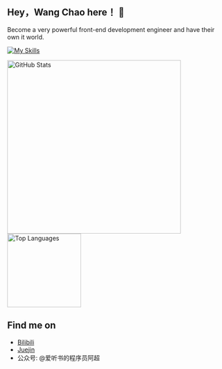 ## Hey，Wang Chao here！ 👋
Become a very powerful front-end development engineer and have their own it world.<br>

[![My Skills](https://skillicons.dev/icons?i=js,ts,vue,react,vite,webpack,nodejs)](https://skillicons.dev)

<img src="https://github-readme-stats.vercel.app/api?username=itchaox&show_icons=true&theme=transparent" alt="GitHub Stats" width="400"><img src="https://github-readme-stats.vercel.app/api/top-langs/?username=itchaox&layout=compact&theme=tokyonight" alt="Top Languages" height="170">

## Find me on

- [Bilibili](https://space.bilibili.com/521041866)
- [Juejin](https://juejin.cn/user/3905881963247111)
- 公众号: @爱听书的程序员阿超
